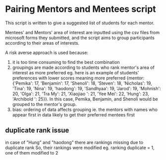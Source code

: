 # Pairing Mentors and Mentees script

This script is written to give a suggested list of students for each mentor. 

Mentees' and Mentors' area of interest are inputted using the csv files from microsoft forms they submitted, and the script aims to group participants according to their areas of interests. 

A risk averse approach is used because: 
<ol>
<li>it is too time consuming to find the best combination</li>
<li>groupings are made according to students who rank mentor's area of interest as more preferred 
eg. here is an example of students' preferences with lower scores meaning more preferred {mentor: {'Pemika': 17, 'Benjamin': 17, 'Shenoli': 18, 'Steven': 18, 'Nicholas': 19, 'Tina': 19, 'Nina': 19, 'haodong': 19, 'Sandhyaa': 19, 'Jarod': 19, 'Mohnish': 20, 'Olga': 21, 'Tra My': 21, 'Xiaojiao ': 21, 'Yee Mei': 22, 'Hung': 23, 'Archibold ': 25}}. In this case, Pemika, Benjamin, and Shenoli would be grouped to the mentor's group. </li>
<li>bias: ordering of data affects grouping ie. the mentors with names who appear first in data likely to get their preferred mentees first</li>
</ol>

## duplicate rank issue

in case of "Hung" and "haodong" there are rankings missing due to duplicate rank
So, their rankings were modified 
eg. ranking duplicate = 1, one of them modified to 2 




